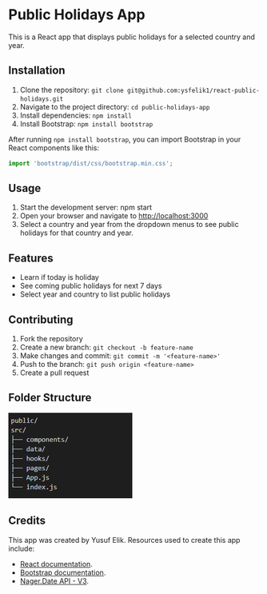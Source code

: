 # Public Holidays App

This is a React app that displays public holidays for a selected country and year.

## Installation

1. Clone the repository: `git clone git@github.com:ysfelik1/react-public-holidays.git`
2. Navigate to the project directory: `cd public-holidays-app`
3. Install dependencies: `npm install`
4. Install Bootstrap: `npm install bootstrap`

After running `npm install bootstrap`, you can import Bootstrap in your React components like this:

```javascript
import 'bootstrap/dist/css/bootstrap.min.css';
```

## Usage

1. Start the development server: npm start
2. Open your browser and navigate to <http://localhost:3000>
3. Select a country and year from the dropdown menus to see public holidays for that country and year.

## Features

- Learn if today is holiday
- See coming public holidays for next 7 days
- Select year and country to list public holidays

## Contributing

1. Fork the repository
2. Create a new branch: `git checkout -b feature-name`
3. Make changes and commit: `git commit -m '<feature-name>'`
4. Push to the branch: `git push origin <feature-name>`
5. Create a pull request

## Folder Structure

![image](https://github.com/ysfelik1/react-public-holidays/blob/main/public-holidays-app/public/folder-structure.png)

## Credits

This app was created by Yusuf Elik. Resources used to create this app include:

- [React documentation](https://reactjs.org/).
- [Bootstrap documentation](https://getbootstrap.com/).
- [Nager.Date API - V3](https://date.nager.at/swagger/index.html).
